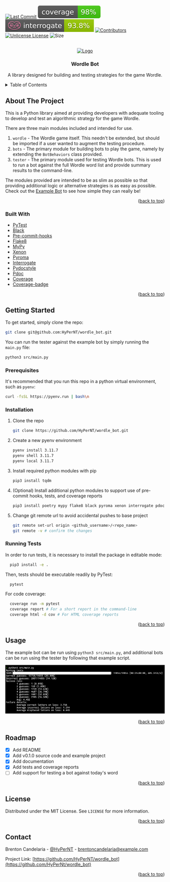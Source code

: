 <a id="readme-top"></a>
<!-- PROJECT SHIELDS -->
<!--
*** I'm using markdown "reference style" links for readability.
*** Reference links are enclosed in brackets [ ] instead of parentheses ( ).
*** See the bottom of this document for the declaration of the reference variables
*** for contributors-url, forks-url, etc. This is an optional, concise syntax you may use.
*** https://www.markdownguide.org/basic-syntax/#reference-style-links
-->
[![Last Commit][last-commit-shield]][last-commit-url]
[![Coverage][coverage-badge]][coverage-url]
![Interrogate][interrogate-shield]
[![Contributors][contributors-shield]][contributors-url]
[![Unlicense License][license-shield]][license-url]
![Size][repo-size-shield]

<br />
<div align="center">
  <a href="https://github.com/HyPerNT/wordle_bot">
    <img src="https://upload.wikimedia.org/wikipedia/commons/c/c5/Wordle_Logo.svg" alt="Logo" width="80" height="80">
  </a>

  <h3 align="center">Wordle Bot</h3>

  <p align="center">
    A library designed for building and testing strategies for the game Wordle.
    <!-- <br />
    <a href="https://github.com/othneildrew/Best-README-Template"><strong>Explore the docs »</strong></a>
    <br /> -->
  </p>
</div>



<!-- TABLE OF CONTENTS -->
<details>
  <summary>Table of Contents</summary>
  <ol>
    <li>
      <a href="#about-the-project">About The Project</a>
    </li>
    <li>
      <a href="#getting-started">Getting Started</a>
      <ul>
        <li><a href="#prerequisites">Prerequisites</a></li>
        <li><a href="#installation">Installation</a></li>
        <li><a href="#running-tests">Running Tests</a></li>
      </ul>
    </li>
    <li><a href="#usage">Usage</a></li>
    <li><a href="#roadmap">Roadmap</a></li>
    <li><a href="#license">License</a></li>
    <li><a href="#contact">Contact</a></li>
  </ol>
</details>



<!-- ABOUT THE PROJECT -->
## About The Project

<!-- [![Product Name Screen Shot][product-screenshot]](https://example.com) -->

This is a Python library aimed at providing developers with adequate tooling to develop and test an algorithmic strategy for the game Wordle.

There are three main modules included and intended for use.
1. `wordle` - The Wordle game itself. This needn't be extended, but should be imported if a user wanted to augment the testing procedure.
2. `bots` - The primary module for building bots to play the game, namely by extending the `BotBehaviors` class provided.
3. `tester` - The primary module used for testing Wordle bots. This is used to run a bot against the full Wordle word list and provide summary results to the command-line.

The modules provided are intended to be as slim as possible so that providing additional logic or alternative strategies is as easy as possible.
Check out the [Example Bot](https://github.com/HyPerNT/wordle_bot/blob/main/src/bots/example_bot.py) to see how simple they can really be!

<p align="right">(<a href="#readme-top">back to top</a>)</p>



### Built With

* [PyTest](pytest-url)
* [Black](black-url)
* [Pre-commit-hooks](pch-url)
* [Flake8](flake8-url)
* [MyPy](mypy-url)
* [Xenon](xenon-url)
* [Pyroma](pyroma-url)
* [Interrogate](int-url)
* [Pydocstyle](pds-url)
* [Pdoc](pdoc-url)
* [Coverage](coverage-url)
* [Coverage-badge](coverage-badge-url)

<p align="right">(<a href="#readme-top">back to top</a>)</p>



<!-- GETTING STARTED -->
## Getting Started

To get started, simply clone the repo:
```sh
git clone git@github.com:HyPerNT/wordle_bot.git
```

You can run the tester against the example bot by simply running the `main.py` file:
```sh
python3 src/main.py
```

### Prerequisites

It's recommended that you run this repo in a python virtual environment, such as `pyenv`:
```sh
curl -fsSL https://pyenv.run | bash\n
```

### Installation

1. Clone the repo
   ```sh
   git clone https://github.com/HyPerNT/wordle_bot.git
   ```
2. Create a new pyenv environment
   ```sh
   pyenv install 3.11.7
   pyenv shell 3.11.7
   pyenv local 3.11.7
   ```
3. Install required python modules with pip
   ```sh
   pip3 install tqdm
   ```
4. (Optional) Install additional python modules to support use of pre-commit hooks, tests, and coverage reports
   ```sh
   pip3 install poetry mypy flake8 black pyroma xenon interrogate pdoc3 pytest coverage coverage-badge
   ```
5. Change git remote url to avoid accidental pushes to base project
   ```sh
   git remote set-url origin <github_username>/<repo_name>
   git remote -v # confirm the changes
   ```

### Running Tests

In order to run tests, it is necessary to install the package in editable mode:
```sh
  pip3 install -e .
```

Then, tests should be executable readily by PyTest:
```sh
  pytest
```

For code coverage:
```sh
  coverage run -m pytest
  coverage report # For a short report in the command-line
  coverage html -d cov # For HTML coverage reports
```
<p align="right">(<a href="#readme-top">back to top</a>)</p>



<!-- USAGE EXAMPLES -->
## Usage

The example bot can be run using `python3 src/main.py`, and additional bots can be run using the tester by following that example script.

![Screenshot of results from src/main.py](images/main_screenshot.png)

<p align="right">(<a href="#readme-top">back to top</a>)</p>



<!-- ROADMAP -->
## Roadmap

- [x] Add README
- [x] Add v0.1.0 source code and example project
- [x] Add documentation
- [x] Add tests and coverage reports
- [ ] Add support for testing a bot against today's word

<p align="right">(<a href="#readme-top">back to top</a>)</p>

<!-- LICENSE -->
## License

Distributed under the MIT License. See `LICENSE` for more information.

<p align="right">(<a href="#readme-top">back to top</a>)</p>



<!-- CONTACT -->
## Contact

Brenton Candelaria - [@HyPerNT](https://discord.com/users/198554971954872320) - brentoncandelaria@example.com

Project Link: [https://github.com/HyPerNT/wordle_bot](https://github.com/HyPerNt/wordle_bot)

<p align="right">(<a href="#readme-top">back to top</a>)</p>

<!-- MARKDOWN LINKS & IMAGES -->
<!-- https://www.markdownguide.org/basic-syntax/#reference-style-links -->
[last-commit-shield]: https://img.shields.io/github/last-commit/HyPerNT/wordle_bot
[last-commit-url]: https://github.com/HyPerNT/wordle_bot/commits/main/
[contributors-shield]: https://img.shields.io/github/contributors/HyPerNT/wordle_bot
[contributors-url]: https://github.com/HyPerNT/wordle_bot/graphs/contributors
[license-shield]: https://img.shields.io/github/license/HyPerNT/wordle_bot
[license-url]: https://github.com/HyPerNT/wordle_bot/blob/main/LICENSE
[interrogate-shield]: ./badges/interrogate.svg
[repo-size-shield]: https://img.shields.io/github/languages/code-size/HyPerNT/wordle_bot
[pytest-url]: https://docs.pytest.org/en/stable/
[black-url]: https://github.com/psf/black
[pch-url]: https://github.com/pre-commit/pre-commit-hooks
[flake8-url]: https://flake8.pycqa.org/en/latest/
[mypy-url]: https://mypy-lang.org
[xenon-url]: https://pypi.org/project/xenon/
[pyroma-url]: https://pypi.org/project/pyroma/
[int-url]: https://interrogate.readthedocs.io/en/latest/
[pds-url]: https://www.pydocstyle.org/en/stable/
[pdoc-url]: https://pdoc3.github.io/pdoc/
[coverage-url]: https://coverage.readthedocs.io/en/7.9.1/
[coverage-badge-url]: https://pypi.org/project/coverage-badge/
[coverage-badge]: badges/coverage.svg
